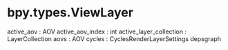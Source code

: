 # bpy.types.ViewLayer

active_aov : AOV
active_aov_index : int
active_layer_collection : LayerCollection
aovs : AOV
cycles : CyclesRenderLayerSettings
depsgraph